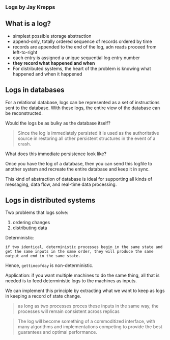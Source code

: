 ### Logs by Jay Krepps
## What is a log?
- simplest possible storage abstraction
- append-only, totally ordered sequence of records ordered by time
- records are appended to the end of the log, adn reads proceed from left-to-right
- each entry is assigned a unique sequential log entry number
- __they record what happened and when__
- For distributed systems, the heart of the problem is knowing what happened and when it happened

## Logs in databases
For a relational database, logs can be represented as a set of instructions sent to the database. With these logs, the entire view of the database can be reconstructed.

Would the logs be as bulky as the database itself?

> Since the log is immediately persisted it is used as the authoritative source in restoring all other persistent structures in the event of a crash.

What does this immediate persistence look like?

Once you have the log of a database, then you can send this logfile to another system and recreate the entire database and keep it in sync.

This kind of abstraction of database is ideal for supporting all kinds of messaging, data flow, and real-time data processing.

## Logs in distributed systems
Two problems that logs solve:
1. ordering changes
2. distributing data

Deterministic:

	if two identical, deterministic processes begin in the same state and get the same inputs in the same order, they will produce the same output and end in the same state.

Hence, `gettimeofday` is non-deterministic.

Application: if you want multiple machines to do the same thing, all that is needed is to feed deterministic logs to the machines as inputs.

We can implement this principle by extracting what we want to keep as logs in keeping a record of state change.

> as long as two processes proces these inputs in the same way, the processes will remain consistent across replicas

> The log will become something of a commoditized interface, with many algorithms and implementations competing to provide the best guarantees and optimal performance.

